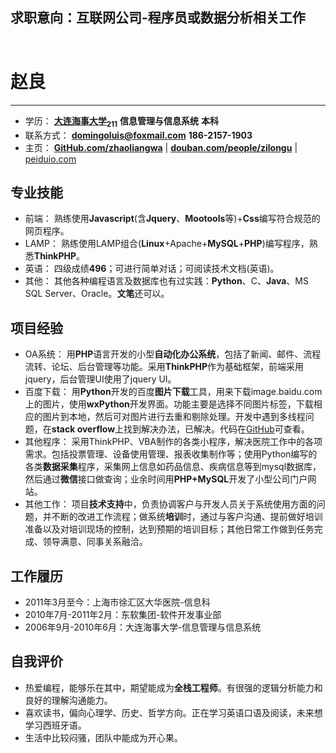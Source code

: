 <html>
<head></head>
<body>
	<div class='wrapper'>
		<h2 class='right'>求职意向：互联网公司-<strong>程序员或数据分析相关工作</strong></h2>
		<div style='clear:both;height:10px;'></div>
		<h1>赵良</h1>
		<hr />
		<div class='content'>
			<ul>
				<li>
					<label>学历：</label>
					<strong><a href='http://www.dlmu.edu.cn/' target='_blank'>大连海事大学</a><sub>211</sub></strong>
					<strong>信息管理与信息系统</strong>
					<strong>本科</strong>
				</li>
				<li>
					<label>联系方式：</label>
					<strong><a href="mailto:domingoluis@foxmail.com">domingoluis@foxmail.com</a></strong>
					<strong>186-2157-1903</strong>
				</li>
				<li>
					<label>主页：</label>
					<strong><a href="https://github.com/zhaoliangwa" target="_blank">GitHub.com/zhaoliangwa</a></strong> |
					<strong><a href="http://www.douban.com/people/zilongu/" target="_blank">douban.com/people/zilongu</a></strong> |
					<a href="http://www.peiduio.com" target="_blank">peiduio.com</a>
				</li>
			</ul>
		</div>
		<h2 class='title'>专业技能</h2>
		<div class='content'>
			<ul>
				<li>
					<label>前端：</label>
					<span>熟练使用<strong>Javascript</strong>(含<strong>Jquery</strong>、<strong>Mootools</strong>等)+<strong>Css</strong>编写符合规范的网页程序。</span>
				</li>
				<li>
					<label>LAMP：</label>
					<span>熟练使用LAMP组合(<strong>Linux</strong>+Apache+<strong>MySQL</strong>+<strong>PHP</strong>)编写程序，熟悉<strong>ThinkPHP</strong>。</span>
				</li>
				<li>
					<label>英语：</label>
					<span>四级成绩<strong>496</strong>；可进行简单对话；可阅读技术文档(英语)。</span>
				</li>
				<li>
					<label>其他：</label>
					<span>其他各种编程语言及数据库也有过实践：<strong>Python</strong>、C、<strong>Java</strong>、MS SQL Server、Oracle。<strong>文笔</strong>还可以。</span>
				</li>
			</ul>
		</div>
		<h2 class='title'>项目经验</h2>
		<div class='content'>
			<ul>
				<li>
					<label>OA系统：</label>
					<span>用<strong>PHP</strong>语言开发的小型<strong>自动化办公系统</strong>，包括了新闻、邮件、流程流转、论坛、后台管理等功能。采用<strong>ThinkPHP</strong>作为基础框架，前端采用jquery，后台管理UI使用了jquery UI。</span>
				</li>
				<li>
					<label>百度下载：</label>
					<span>用<strong>Python</strong>开发的百度<strong>图片下载</strong>工具，用来下载<url>image.baidu.com</url>上的图片，使用<strong>wxPython</strong>开发界面。功能主要是选择不同图片标签，下载相应的图片到本地，然后可对图片进行去重和剔除处理。开发中遇到多线程问题，在<strong>stack overflow</strong>上找到解决办法，已解决。代码在<a href="https://github.com/zhaoliangwa/baidu-image" target="_blank">GitHub</a>可查看。</span>
				</li>
				<li>
					<label>其他程序：</label>
					<span>采用ThinkPHP、VBA制作的各类小程序，解决医院工作中的各项需求。包括投票管理、设备使用管理、报表收集制作等；使用Python编写的各类<strong>数据采集</strong>程序，采集网上信息如药品信息、疾病信息等到mysql数据库，然后通过<strong>微信</strong>接口做查询；业余时间用<strong>PHP+MySQL</strong>开发了小型公司门户网站。</span>
				</li>
				<li>
					<label>其他工作：</label>
					<span>项目<strong>技术支持</strong>中，负责协调客户与开发人员关于系统使用方面的问题，并不断的改进工作流程；做系统<strong>培训</strong>时，通过与客户沟通、提前做好培训准备以及对培训现场的控制，达到预期的培训目标；其他日常工作做到任务完成、领导满意、同事关系融洽。</span>
				</li>
			</ul>
		</div>
		<h2 class="title">工作履历</h2>
		<div class="content">
			<ul>
				<li>2011年3月至今：上海市徐汇区大华医院-信息科</li>
				<li>2010年7月-2011年2月：东软集团-软件开发事业部</li>
				<li>2006年9月-2010年6月：大连海事大学-信息管理与信息系统 </li>
			</ul>
		</div>
		<h2 class='title'>自我评价</h2>
		<div class='content'>
			<ul>
				<li>热爱编程，能够乐在其中，期望能成为<strong>全栈工程师</strong>。有很强的逻辑分析能力和良好的理解沟通能力。</li>
				<li>喜欢读书，偏向心理学、历史、哲学方向。正在学习英语口语及阅读，未来想学习西班牙语。</li>
				<li>生活中比较闷骚，团队中能成为开心果。</li>
			</ul>
		</div>
	</div>
 </body>
</html>
